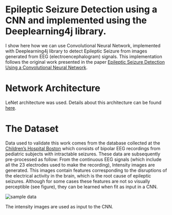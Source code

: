 # Epileptic Seizure Detection using a CNN and implemented using the Deeplearning4j library.

I show here how we can use Convolutional Neural Network, implemented with Deeplearning4j library to detect Epileptic Seizure from images generated from EEG (electroencephalogram) signals. This implementation follows the original work presented in the paper [Epileptic Seizure Detection Using a Convolutional Neural Network](http://oatao.univ-toulouse.fr/24138/).

# Network Architecture
LeNet architecture was used. Details about this architecture can be found [here](https://www.ics.uci.edu/~welling/teaching/273ASpring09/lecun-89e.pdf).

# The Dataset
Data used to validate this work comes from the database collected at the [Children’s Hospital Boston](https://archive.physionet.org/pn6/chbmit/) which consists of bipolar EEG recordings from pediatric subjects with intractable seizures. These data are subsequently pre-processed as follow: From the continuous EEG signals (which include all the 23 electrodes used to make the recording), Intensity images are generated. This images contain features corresponding to the disruptions of the electrical activity in the brain, which is the root cause of epileptic seizures. Although for some cases these features are not so visually perceptible (see figure), they can be learned when fit as input in a CNN.

![sample data](https://user-images.githubusercontent.com/1300982/65240346-f03f9280-dad8-11e9-81d6-850f34be12f5.png)

The intensity images are used as input to the CNN.

